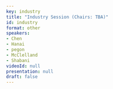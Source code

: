 ```yaml
---
key: industry
title: "Industry Session (Chairs: TBA)"
id: industry
format: other
speakers:
- Chen
- Hanai
- pegon
- McClelland
- Shabani
videoId: null
presentation: null
draft: false
---
```

<!--
(Alphabetical Listing by Company Name)

# Industry Session  1:
Speaker: Tobias Gehring (CryptQ)

# Industry Session  2:
Speaker: Momtchil Peev (Huawei Technologies Duesseldorf GmbH)

# Industry Session  3:
Speaker: Jean-Sebastien Pegon (ID Quantique)

# Industry Session  4:
Speaker: Imran Khan (KeeQuant)

# Industry Session  5:
Speaker: Robert Starkwood (KETS)

# Industry Session  6:
Speaker: Vanesa Diaz (LuxQuanta)

# Industry Session  7:
Speaker: Zhengfu Han (Qasky)

# Industry Session  8:
Speaker: Davide Bacco (QTI)

# Industry Session  9:
Speaker: Yong Zhao (Quantum CTek)

# Industry Session  10:
Speaker: Simone Capeleto (ThinkQuantum)

# Industry Session  11:
Speaker: Robert Woodward (Toshiba)

# Industry Session  12:
Speaker: YingMing Zhou (XT Quantech)



## Program
### 11:00 - 11:45: Fibre-based session (Chair: Marco Lucamarini)
- [Bruno Huttner](/sessions/industry_huttner/), Director of Strategic Quantum Initiatives at [ID Quantique](http://idquantique.com)
- [Andrew Shields](/sessions/industry_shields/), Head of Quantum Technology at [Toshiba Europe](https://www.toshiba.eu)
- [Masahide Sasaki](/sessions/industry_sasaki/), National Institute of Information and Communications Technology ([NICT](https://www.nict.go.jp))
- Discussion

### 11:45 - 12:30: Space-based session (Chair: Feihu Xu)
- [Eric Wille](/sessions/industry_wille/), Optical System Engineer at European Space Agency ([ESA](https://www.esa.int))
- [Wei Qi](/sessions/industry_qi/), CEO of [CAS Quantum Network Co.](http://cas.cn)
- [Rupert Ursin](/sessions/industry_ursin/), Founder and Scientist at [qtlabs](https://www.qtlabs.at)
- Discussion
-->
